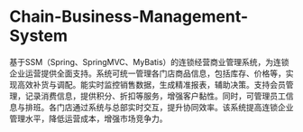 # Chain-Business-Management-System
基于SSM（Spring、SpringMVC、MyBatis）的连锁经营商业管理系统，为连锁企业运营提供全面支持。系统可统一管理各门店商品信息，包括库存、价格等，实现高效补货与调配。能实时监控销售数据，生成精准报表，辅助决策。支持会员管理，记录消费信息，提供积分、折扣等服务，增强客户黏性。同时，可管理员工信息与排班。各门店通过系统与总部实时交互，提升协同效率。该系统提高连锁企业管理水平，降低运营成本，增强市场竞争力。 
